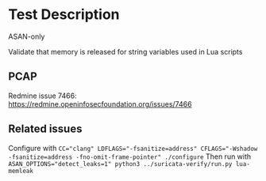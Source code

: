 # Test Description

ASAN-only

Validate that memory is released for string variables used in Lua scripts

## PCAP

Redmine issue 7466: https://redmine.openinfosecfoundation.org/issues/7466

## Related issues

Configure with `CC="clang" LDFLAGS="-fsanitize=address" CFLAGS="-Wshadow -fsanitize=address -fno-omit-frame-pointer" ./configure`
Then run with `ASAN_OPTIONS="detect_leaks=1" python3 ../suricata-verify/run.py lua-memleak`
